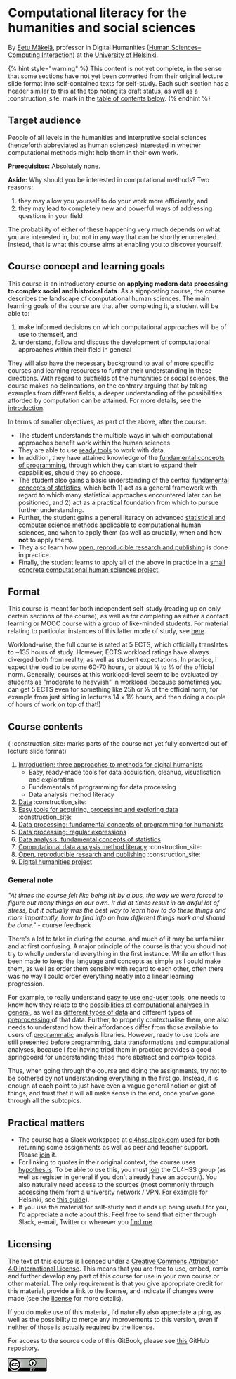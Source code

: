 # Computational literacy for the humanities and social sciences

By [Eetu Mäkelä](http://iki.fi/eetu.makela), professor in Digital Humanities ([Human Sciences–Computing Interaction](http://heldig.fi/hsci)) at the [University of Helsinki](https://www.helsinki.fi/).

{% hint style="warning" %}
This content is not yet complete, in the sense that some sections have not yet been converted from their original lecture slide format into self-contained texts for self-study. Each such section has a header similar to this at the top noting its draft status, as well as a :construction\_site: mark in the [table of contents below](./#course-contents).
{% endhint %}

## Target audience

People of all levels in the humanities and interpretive social sciences (henceforth abbreviated as human sciences) interested in whether computational methods might help them in their own work.&#x20;

**Prerequisites:** Absolutely none.

**Aside:** Why should you be interested in computational methods? Two reasons:

1. they may allow you yourself to do your work more efficiently, and
2. they may lead to completely new and powerful ways of addressing questions in your field

The probability of either of these happening very much depends on what you are interested in, but not in any way that can be shortly enumerated. Instead, that is what this course aims at enabling you to discover yourself.&#x20;

## Course concept and learning goals

This course is an introductory course on **applying modern data processing to complex social and historical data**. As a signposting course, the course describes the landscape of computational human sciences. The main learning goals of the course are that after completing it, a student will be able to:&#x20;

1. make informed decisions on which computational approaches will be of use to themself, and
2. understand, follow and discuss the development of computational approaches within their field in general&#x20;

They will also have the necessary background to avail of more specific courses and learning resources to further their understanding in these directions. With regard to subfields of the humanities or social sciences, the course makes no delineations, on the contrary arguing that by taking examples from different fields, a deeper understanding of the possibilities afforded by computation can be attained. For more details, see the [introduction](introduction-three-approaches-to-methods-for-digital-humanists.md).

In terms of smaller objectives, as part of the above, after the course:

* The student understands the multiple ways in which computational approaches benefit work within the human sciences.&#x20;
* They are able to use [ready tools](three-approaches-to-methods-for-digital-humanities-work-area/easy-tools-for-processing-and-exploring-data.md) to work with data.&#x20;
* In addition, they have attained knowledge of the [fundamental concepts of programming](data-processing-fundamental-concepts-of-programming-for-humanists.md), through which they can start to expand their capabilities, should they so choose.&#x20;
* The student also gains a basic understanding of the central [fundamental concepts of statistics](data-analysis-fundamental-concepts-of-statistics/), which both 1) act as a general framework with regard to which many statistical approaches encountered later can be positioned, and 2) act as a practical foundation from which to pursue further understanding.
* Further, the student gains a general literacy on advanced [statistical and computer science methods](three-approaches-to-methods-for-digital-humanities-work-area/computational-data-analysis-method-literacy.md) applicable to computational human sciences, and when to apply them (as well as crucially, when and how **not** to apply them).&#x20;
* They also learn how [open, reproducible research and publishing](three-approaches-to-methods-for-digital-humanities-work-area/open-reproducible-research-and-publishing.md) is done in practice.&#x20;
* Finally, the student learns to apply all of the above in practice in a [small concrete computational human sciences project](final-project.md).&#x20;

## Format

This course is meant for both independent self-study (reading up on only certain sections of the course), as well as for completing as either a contact learning or MOOC course with a group of like-minded students. For material relating to particular instances of this latter mode of study, see [here](https://studies.helsinki.fi/courses/course-unit/otm-7a0d4651-9800-474d-9c32-668f753bd638).

Workload-wise, the full course is rated at 5 ECTS, which officially translates to \~135 hours of study. However, ECTS workload ratings have always diverged both from reality, as well as student expectations. In practice, I expect the load to be some 60-70 hours, or about ½ to ⅔ of the official norm. Generally, courses at this workload-level seem to be evaluated by students as "moderate to heavyish" in workload (because sometimes you can get 5 ECTS even for something like 25h or ⅕ of the official norm, for example from just sitting in lectures 14 x 1½ hours, and then doing a couple of hours of work on top of that!)

## Course contents

( :construction\_site: marks parts of the course not yet fully converted out of lecture slide format)

1. [Introduction: three approaches to methods for digital humanists](introduction-three-approaches-to-methods-for-digital-humanists.md)
   * Easy, ready-made tools for data acquisition, cleanup, visualisation and exploration
   * Fundamentals of programming for data processing
   * Data analysis method literacy
2. [Data](three-approaches-to-methods-for-digital-humanities-work-area/different-types-of-data-data-quality-available-open-datasets.md) :construction\_site:&#x20;
3. [Easy tools for acquiring, processing and exploring data](three-approaches-to-methods-for-digital-humanities-work-area/easy-tools-for-processing-and-exploring-data.md) :construction\_site:&#x20;
4. [Data processing: fundamental concepts of programming for humanists](data-processing-fundamental-concepts-of-programming-for-humanists.md)
5. [Data processing: regular expressions](regular-expressions.md)
6. [Data analysis: fundamental concepts of statistics](data-analysis-fundamental-concepts-of-statistics/)
7. [Computational data analysis method literacy](https://docs.google.com/presentation/d/e/2PACX-1vTEAtbzLYJXn2Pp8ozrSfxmzQOxo6SfVOXpscLbgCXkeXtqpzlwlU37dmQTWEAjIUAPedbT\_BG1x0Ll/pub?start=false\&loop=false\&delayms=3000) :construction\_site:&#x20;
8. [Open, reproducible research and publishing](three-approaches-to-methods-for-digital-humanities-work-area/open-reproducible-research-and-publishing.md) :construction\_site:&#x20;
9. [Digital humanities project](final-project.md)

### **General note**

_"At times the course felt like being hit by a bus, the way we were forced to figure out many things on our own. It did at times result in an awful lot of stress, but it actually was the best way to learn how to do these things and more importantly, how to find info on how different things work and should be done."_  _-_ course feedback

There's a lot to take in during the course, and much of it may be unfamiliar and at first confusing. A major principle of the course is that you should not try to wholly understand everything in the first instance. While an effort has been made to keep the language and concepts as simple as I could make them, as well as order them sensibly with regard to each other, often there was no way I could order everything neatly into a linear learning progression.&#x20;

For example, to really understand [easy to use end-user tools](three-approaches-to-methods-for-digital-humanities-work-area/easy-tools-for-processing-and-exploring-data.md), one needs to know how they relate to the [possibilities of computational analyses in general](three-approaches-to-methods-for-digital-humanities-work-area/computational-data-analysis-method-literacy.md), as well as [different types of data](three-approaches-to-methods-for-digital-humanities-work-area/different-types-of-data-data-quality-available-open-datasets.md) and different types of [preprocessing ](regular-expressions.md)of that data. Further, to properly contextualise them, one also needs to understand how their affordances differ from those available to users of [programmatic](data-processing-fundamental-concepts-of-programming-for-humanists.md) analysis libraries. However, ready to use tools are still presented before programming, data transformations and computational analyses, because I feel having tried them in practice provides a good springboard for understanding these more abstract and complex topics.

Thus, when going through the course and doing the assignments, try not to be bothered by not understanding everything in the first go. Instead, it is enough at each point to just have even a vague general notion or gist of things, and trust that it will all make sense in the end, once you've gone through all the subtopics. &#x20;

## Practical matters

* The course has a Slack workspace at [cl4hss.slack.com](https://cl4hss.slack.com/) used for both returning some assignments as well as peer and teacher support. Please [join](https://join.slack.com/t/cl4hss/shared\_invite/enQtODE2OTc5ODk3ODMwLTMyMzEyZmMzNDgwM2Y3NDhhNTE2ZjAwMzU5YjY3NzI3YzVjYjQ2YThkYjFjOWRiZWJiZTYyZDc4ZDY0YTAwYjk) it.
* For linking to quotes in their original context, the course uses [hypothes.is](http://hypothes.is). To be able to use this, you must [join](https://hypothes.is/groups/W6MAkGe8/clit4hss) the CL4HSS group (as well as register in general if you don't already have an account). You also naturally need access to the sources (most commonly through accessing them from a university network / VPN. For example for Helsinki, see [this guide](https://helpdesk.it.helsinki.fi/en/logging-and-connections/networks/connections-outside-university)).
* If you use the material for self-study and it ends up being useful for you, I'd appreciate a note about this. Feel free to send that either through Slack, e-mail, Twitter or wherever you [find me](http://iki.fi/eetu.makela).

## Licensing

The text of this course is licensed under a [Creative Commons Attribution 4.0 International License](http://creativecommons.org/licenses/by/4.0/). This means that you are free to use, embed, remix and further develop any part of this course for use in your own course or other material. The only requirement is that you give appropriate credit for this material, provide a link to the license, and indicate if changes were made (see the [license](https://creativecommons.org/licenses/by/4.0/) for more details).&#x20;

If you do make use of this material, I'd naturally also appreciate a ping, as well as the possibility to merge any improvements to this version, even if neither of those is actually required by the license.

For access to the source code of this GitBook, please see [this](https://github.com/jiemakel/METH4DH) GitHub repository.

<div align="left">

<img src=".gitbook/assets/image (2).png" alt="">

</div>

